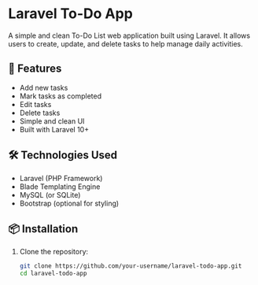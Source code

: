 # Laravel To-Do App

A simple and clean To-Do List web application built using Laravel. It allows users to create, update, and delete tasks to help manage daily activities.

## 🚀 Features

- Add new tasks
- Mark tasks as completed
- Edit tasks
- Delete tasks
- Simple and clean UI
- Built with Laravel 10+

## 🛠️ Technologies Used

- Laravel (PHP Framework)
- Blade Templating Engine
- MySQL (or SQLite)
- Bootstrap (optional for styling)

## 📦 Installation

1. Clone the repository:
   ```bash
   git clone https://github.com/your-username/laravel-todo-app.git
   cd laravel-todo-app
